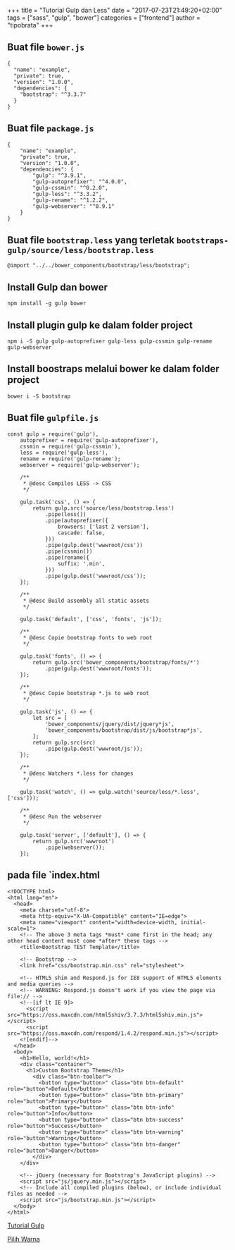 +++
title = "Tutorial Gulp dan Less"
date = "2017-07-23T21:49:20+02:00"
tags = ["sass", "gulp", "bower"]
categories = ["frontend"]
author = "tipobrata"
+++

## Buat file `bower.js`
```
{
  "name": "example",
  "private": true,
  "version": "1.0.0",
  "dependencies": {
    "bootstrap": "^3.3.7"
  }
}
```

## Buat file `package.js`

```
{
	"name": "example",
	"private": true,
	"version": "1.0.0",
	"dependencies": {
		"gulp": "^3.9.1",
		"gulp-autoprefixer": "^4.0.0",
		"gulp-cssmin": "^0.2.0",
		"gulp-less": "^3.3.2",
		"gulp-rename": "^1.2.2",
		"gulp-webserver": "^0.9.1"
	}
}
```
## Buat file `bootstrap.less` yang terletak `bootstraps-gulp/source/less/bootstrap.less`

```
@import "../../bower_components/bootstrap/less/bootstrap";
```

## Install Gulp dan bower

```
npm install -g gulp bower
```

## Install plugin gulp ke dalam folder project

```
npm i -S gulp gulp-autoprefixer gulp-less gulp-cssmin gulp-rename gulp-webserver

```

## Install boostraps melalui bower ke dalam folder project

```
bower i -S bootstrap
```

## Buat file `gulpfile.js`

```
const gulp = require('gulp'),
	autoprefixer = require('gulp-autoprefixer'),
	cssmin = require('gulp-cssmin'),
	less = require('gulp-less'),
	rename = require('gulp-rename');
	webserver = require('gulp-webserver');

	/**
	 * @desc Compiles LESS -> CSS
	 */

	gulp.task('css', () => {
		return gulp.src('source/less/bootstrap.less')
			.pipe(less())
			.pipe(autoprefixer({
				browsers: ['last 2 version'],
				cascade: false,
			}))
			.pipe(gulp.dest('wwwroot/css'))
			.pipe(cssmin())
			.pipe(rename({
				suffix: '.min',
			}))
			.pipe(gulp.dest('wwwroot/css'));
	});

	/**
	 * @desc Build assembly all static assets
	 */

	gulp.task('default', ['css', 'fonts', 'js']);

	/**
	 * @desc Copie bootstrap fonts to web root
	 */
	
	gulp.task('fonts', () => {
		return gulp.src('bower_components/bootstrap/fonts/*')
			.pipe(gulp.dest('wwwroot/fonts'));
	});

	/**
	 * @desc Copie bootstrap *.js to web root
	 */
	
	gulp.task('js', () => {
		let src = [
			'bower_components/jquery/dist/jquery*js',
			'bower_components/bootstrap/dist/js/bootstrap*js',
		];
		return gulp.src(src)
			.pipe(gulp.dest('wwwroot/js'));
	});

	/**
	 * @desc Watchers *.less for changes
	 */
	
	gulp.task('watch', () => gulp.watch('source/less/*.less', ['css']));

	/**
	 * @desc Run the webserver
	 */
	
	gulp.task('server', ['default'], () => {
		return gulp.src('wwwroot')
			.pipe(webserver());
	});

```

## pada file `index.html

```
<!DOCTYPE html>
<html lang="en">
  <head>
    <meta charset="utf-8">
    <meta http-equiv="X-UA-Compatible" content="IE=edge">
    <meta name="viewport" content="width=device-width, initial-scale=1">
    <!-- The above 3 meta tags *must* come first in the head; any other head content must come *after* these tags -->
    <title>Bootstrap TEST Template</title>

    <!-- Bootstrap -->
    <link href="css/bootstrap.min.css" rel="stylesheet">

    <!-- HTML5 shim and Respond.js for IE8 support of HTML5 elements and media queries -->
    <!-- WARNING: Respond.js doesn't work if you view the page via file:// -->
    <!--[if lt IE 9]>
      <script src="https://oss.maxcdn.com/html5shiv/3.7.3/html5shiv.min.js"></script>
      <script src="https://oss.maxcdn.com/respond/1.4.2/respond.min.js"></script>
    <![endif]-->
  </head>
  <body>
    <h1>Hello, world!</h1>
    <div class="container">
      <h1>Custom Bootstrap Theme</h1>
        <div class="btn-toolbar">
          <button type="button>" class="btn btn-default" role="button">Default</button>
          <button type="button>" class="btn btn-primary" role="button">Primary</button>
          <button type="button>" class="btn btn-info" role="button">Info</button>
          <button type="button>" class="btn btn-success" role="button">Success</button>
          <button type="button>" class="btn btn-warning" role="button">Warning</button>
          <button type="button>" class="btn btn-danger" role="button">Danger</button>
        </div>
    </div>

    <!-- jQuery (necessary for Bootstrap's JavaScript plugins) -->
    <script src="js/jquery.min.js"></script>
    <!-- Include all compiled plugins (below), or include individual files as needed -->
    <script src="js/bootstrap.min.js"></script>
  </body>
</html>
```



[Tutorial Gulp](https://webdesign.tutsplus.com/id/tutorials/the-command-line-for-web-design-automation-with-gulp--cms-23642)

[Pilih Warna](https://brandcolors.net/)